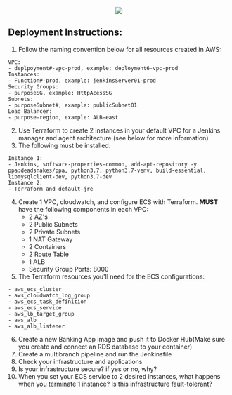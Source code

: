 <p align="center">
<img src="https://github.com/kura-labs-org/kuralabs_deployment_1/blob/main/Kuralogo.png">
</p>

## Deployment Instructions:
1. Follow the naming convention below for all resources created in AWS:
```
VPC:
- deplpoyment#-vpc-prod, example: deployment6-vpc-prod
Instances:
- Function#-prod, example: jenkinsServer01-prod
Security Groups:
- purposeSG, example: HttpAcessSG
Subnets:
- purposeSubnet#, example: publicSubnet01
Load Balancer:
- purpose-region, example: ALB-east
```
2.  Use Terraform to create 2 instances in your default VPC for a Jenkins manager and agent architecture (see below for more information)
3. The following must be installed:
```
Instance 1:
- Jenkins, software-properties-common, add-apt-repository -y ppa:deadsnakes/ppa, python3.7, python3.7-venv, build-essential, libmysqlclient-dev, python3.7-dev
Instance 2:
- Terraform and default-jre
```
4. Create 1 VPC, cloudwatch, and configure ECS with Terraform. **MUST** have the following components in each VPC:
    - 2 AZ's
    - 2 Public Subnets
    - 2 Private Subnets
    - 1 NAT Gateway
    - 2 Containers
    - 2 Route Table
    - 1 ALB
    - Security Group Ports: 8000      
5. The Terraform resources you'll need for the ECS configurations:
```
- aws_ecs_cluster
- aws_cloudwatch_log_group
- aws_ecs_task_definition
- aws_ecs_service
- aws_lb_target_group
- aws_alb
- aws_alb_listener
```
6. Create a new Banking App image and push it to Docker Hub(Make sure you create and connect an RDS database to your container)  
7. Create a multibranch pipeline and run the Jenkinsfile 
8. Check your infrastructure and applications
9. Is your infrastructure secure? if yes or no, why? 
10. When you set your ECS service to 2 desired instances, what happens when you terminate 1 instance? Is this infrastructure fault-tolerant?  

